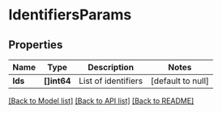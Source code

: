 # IdentifiersParams

## Properties
Name | Type | Description | Notes
------------ | ------------- | ------------- | -------------
**Ids** | **[]int64** | List of identifiers | [default to null]

[[Back to Model list]](../README.md#documentation-for-models) [[Back to API list]](../README.md#documentation-for-api-endpoints) [[Back to README]](../README.md)


